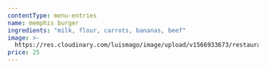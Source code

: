 ```yaml
---
contentType: menu-entries
name: memphis burger
ingredients: "milk, flour, carrots, bananas, beef"
image: >-
  https://res.cloudinary.com/luismago/image/upload/v1566933673/restaurant/memphis-burger.jpg
price: 25
---
```

